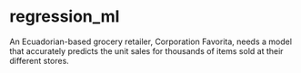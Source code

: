 # regression_ml
An Ecuadorian-based grocery retailer, Corporation Favorita, needs a model that accurately predicts the unit sales for thousands of items sold at their different stores.
